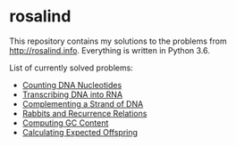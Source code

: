# rosalind
This repository contains my solutions to the problems from http://rosalind.info. Everything is written in Python 3.6.

List of currently solved problems:

* [Counting DNA Nucleotides](http://rosalind.info/problems/dna/)
* [Transcribing DNA into RNA](http://rosalind.info/problems/rna/)
* [Complementing a Strand of DNA](http://rosalind.info/problems/revc/)
* [Rabbits and Recurrence Relations](http://rosalind.info/problems/fib/)
* [Computing GC Content](http://rosalind.info/problems/gc/)
* [Calculating Expected Offspring](http://rosalind.info/problems/iev/)